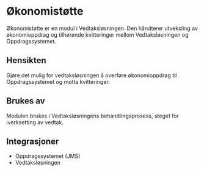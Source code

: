 # Økonomistøtte

Økonomistøtte er en modul i Vedtaksløsningen. Den håndterer utveksling av økonomioppdrag og tilhørende kvitteringer mellom Vedtaksløsningen og Oppdragssystemet.

## Hensikten

Gjøre det mulig for vedtaksløsningen å overføre økonomioppdrag til Oppdragssystemet og motta kvitteringer.

## Brukes av

Modulen brukes i Vedtaksløsningens behandlingsprosess, steget for iverksetting av vedtak.

## Integrasjoner

* Oppdragssystemet (JMS)
* Vedtaksløsningen
